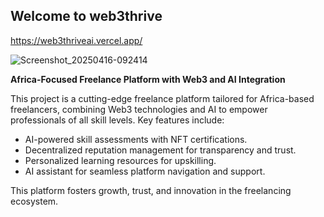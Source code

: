 ## Welcome to web3thrive

https://web3thriveai.vercel.app/

![Screenshot_20250416-092414](https://github.com/user-attachments/assets/4962b36d-a3a0-4711-abc7-e8592613a90d)

**Africa-Focused Freelance Platform with Web3 and AI Integration**  

This project is a cutting-edge freelance platform tailored for Africa-based freelancers, combining Web3 technologies and AI to empower professionals of all skill levels. Key features include:  
- AI-powered skill assessments with NFT certifications.  
- Decentralized reputation management for transparency and trust.  
- Personalized learning resources for upskilling.  
- AI assistant for seamless platform navigation and support.  

This platform fosters growth, trust, and innovation in the freelancing ecosystem.  

